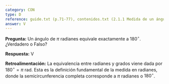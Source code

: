 ```yaml
---
category: CON
type: D
reference: guide.txt (p.71-77), contenidos.txt (2.1.1 Medida de un ángulo)
answer: V
---
```


**Pregunta:**
Un ángulo de $\pi$ radianes equivale exactamente a $180^\circ$. ¿Verdadero o Falso?

**Respuesta:** V

**Retroalimentación:**
La equivalencia entre radianes y grados viene dada por $180^\circ = \pi$ rad. Esta es la definición fundamental de la medida en radianes, donde la semicircunferencia completa corresponde a $\pi$ radianes o $180^\circ$.